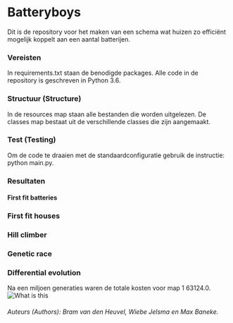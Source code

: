 # Batteryboys
Dit is de repository voor het maken van een schema wat huizen zo efficiënt mogelijk koppelt aan een aantal batterijen.

### Vereisten
In requirements.txt staan de benodigde packages. Alle code in de repository is geschreven in Python 3.6.
  
### Structuur (Structure)
In de resources map staan alle bestanden die worden uitgelezen. De classes map bestaat uit de verschillende classes die zijn aangemaakt.
  
### Test (Testing)
Om de code te draaien met de standaardconfiguratie gebruik de instructie:
python main.py.

### Resultaten
#### First fit batteries

### First fit houses

### Hill climber

### Genetic race

### Differential evolution
Na een miljoen generaties waren de totale kosten voor map 1 63124.0. 
![What is this](Differential_evolution_results.png)
   
###### Auteurs (Authors): Bram van den Heuvel, Wiebe Jelsma en Max Baneke.
